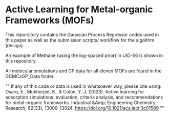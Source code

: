 # Active Learning for Metal-organic Frameworks (MOFs)
This reporsitory contains the Gaussian Process Regressor codes used in this paper as well as the submission scripts/ workflow for the algoithm (design).

An example of Methane (using the log-spaced prior) in UiO-66 is shown in this repository.

All molecular simulations and GP data for all eleven MOFs are found in the GCMCxGP_Data folder.

"" If any of this code or data is used in whatsoever way, please cite using:
Osaro, E., Mukherjee, K., & Colón, Y. J. (2023). Active learning for adsorption simulations: evaluation, criteria analysis, and recommendations for metal–organic frameworks. Industrial &Amp; Engineering Chemistry Research, 62(33), 13009-13024. https://doi.org/10.1021/acs.iecr.3c01589 ""
